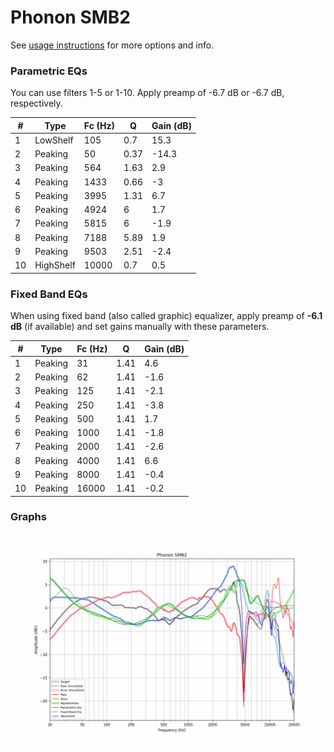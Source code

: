 # Phonon SMB2
See [usage instructions](https://github.com/jaakkopasanen/AutoEq#usage) for more options and info.

### Parametric EQs
You can use filters 1-5 or 1-10. Apply preamp of -6.7 dB or -6.7 dB, respectively.

|   # | Type      |   Fc (Hz) |    Q |   Gain (dB) |
|-----|-----------|-----------|------|-------------|
|   1 | LowShelf  |       105 | 0.7  |        15.3 |
|   2 | Peaking   |        50 | 0.37 |       -14.3 |
|   3 | Peaking   |       564 | 1.63 |         2.9 |
|   4 | Peaking   |      1433 | 0.66 |        -3   |
|   5 | Peaking   |      3995 | 1.31 |         6.7 |
|   6 | Peaking   |      4924 | 6    |         1.7 |
|   7 | Peaking   |      5815 | 6    |        -1.9 |
|   8 | Peaking   |      7188 | 5.89 |         1.9 |
|   9 | Peaking   |      9503 | 2.51 |        -2.4 |
|  10 | HighShelf |     10000 | 0.7  |         0.5 |

### Fixed Band EQs
When using fixed band (also called graphic) equalizer, apply preamp of **-6.1 dB** (if available) and set gains manually with these parameters.

|   # | Type    |   Fc (Hz) |    Q |   Gain (dB) |
|-----|---------|-----------|------|-------------|
|   1 | Peaking |        31 | 1.41 |         4.6 |
|   2 | Peaking |        62 | 1.41 |        -1.6 |
|   3 | Peaking |       125 | 1.41 |        -2.1 |
|   4 | Peaking |       250 | 1.41 |        -3.8 |
|   5 | Peaking |       500 | 1.41 |         1.7 |
|   6 | Peaking |      1000 | 1.41 |        -1.8 |
|   7 | Peaking |      2000 | 1.41 |        -2.6 |
|   8 | Peaking |      4000 | 1.41 |         6.6 |
|   9 | Peaking |      8000 | 1.41 |        -0.4 |
|  10 | Peaking |     16000 | 1.41 |        -0.2 |

### Graphs
![](./Phonon%20SMB2.png)
